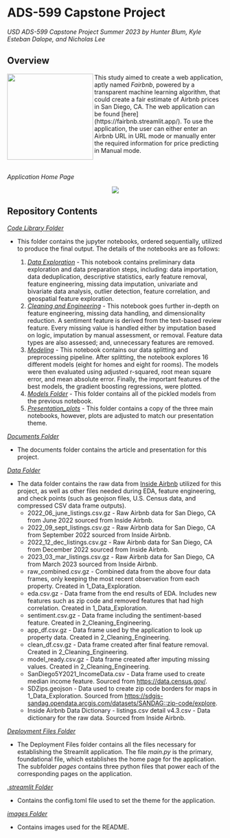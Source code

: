 # ADS-599 Capstone Project
_USD ADS-599 Capstone Project Summer 2023 by Hunter Blum, Kyle Esteban Dalope, and Nicholas Lee_

## Overview
<img src="https://github.com/nlee98/ADS-599_Capstone_Project/blob/main/Images/fairbnb_logo.png" align="left" width="200px"/>
This study aimed to create a web application, aptly named <i>Fairbnb</i>, powered by a transparent machine learning algorithm, that could create a fair estimate of Airbnb prices in San Diego, CA. The web application can be found [here](https://fairbnb.streamlit.app/). To use the application, the user can either enter an Airbnb URL in URL mode or manually enter the required information for price predicting in Manual mode.

<br clear="left"/>
</br>

_Application Home Page_

<p align="center">
  <img src="https://github.com/nlee98/ADS-599_Capstone_Project/blob/main/Images/Fairbnb_Home_Page3.png" />
</p>

## Repository Contents
[_Code Library Folder_](https://github.com/nlee98/ADS-599_Capstone_Project/tree/main/Code%20Library)
- This folder contains the jupyter notebooks, ordered sequentially, utilized to produce the final output. The details of the notebooks are as follows:
  
    1. [_Data Exploration_](https://github.com/nlee98/ADS-599_Capstone_Project/blob/main/Code%20Library/1_Data_Exploration.ipynb)
      - This notebook contains preliminary data exploration and data preparation steps, including: data importation, data deduplication, descriptive statistics, early feature removal, feature engineering, missing data imputation, univariate and bivariate data analysis, outlier detection, feature correlation, and geospatial feature exploration. 
    2. [_Cleaning and Engineering_](https://github.com/nlee98/ADS-599_Capstone_Project/blob/main/Code%20Library/2_Cleaning_Engineering.ipynb)
      - This notebook goes further in-depth on feature engineering, missing data handling, and dimensionality reduction. A sentiment feature is derived from the text-based review feature. Every missing value is handled either by imputation based on logic, imputation by manual assessment, or removal. Feature data types are also assessed; and, unnecessary features are removed.
    3. [_Modeling_](https://github.com/nlee98/ADS-599_Capstone_Project/blob/main/Code%20Library/3_Modeling.ipynb)
      - This notebook contains our data splitting and preprocessing pipeline. After splitting, the notebook explores 16 different models (eight for homes and eight for rooms). The models were then evaluated using adjusted r-squared, root mean square error, and mean absolute error. Finally, the important features of the best models, the gradient boosting regressions, were plotted.
    4. [_Models Folder_](https://github.com/nlee98/ADS-599_Capstone_Project/tree/main/Code%20Library/Models)
      - This folder contains all of the pickled models from the previous notebook.
    5. [_Presentation_plots_](https://github.com/nlee98/ADS-599_Capstone_Project/tree/main/Code%20Library/Presentation_plots)
      - This folder contains a copy of the three main notebooks, however, plots are adjusted to match our presentation theme. 

[_Documents Folder_](https://github.com/nlee98/ADS-599_Capstone_Project/tree/main/Documents)
- The documents folder contains the article and presentation for this project.

[_Data Folder_](https://github.com/nlee98/ADS-599_Capstone_Project/tree/main/Data)
- The data folder contains the raw data from [Inside Airbnb](http://insideairbnb.com/get-the-data/) utilized for this project, as well as other files needed during EDA, feature engineering, and check points (such as geojson files, U.S. Census data, and compressed CSV data frame outputs).
  -  2022_06_june_listings.csv.gz - Raw Airbnb data for San Diego, CA from June 2022 sourced from Inside Airbnb.
  -  2022_09_sept_listings.csv.gz - Raw Airbnb data for San Diego, CA from September 2022 sourced from Inside Airbnb.
  -  2022_12_dec_listings.csv.gz - Raw Airbnb data for San Diego, CA from December 2022 sourced from Inside Airbnb.
  -  2023_03_mar_listings.csv.gz - Raw Airbnb data for San Diego, CA from March 2023 sourced from Inside Airbnb.
  -  raw_combined.csv.gz - Combined data from the above four data frames, only keeping the most recent observation from each property. Created in 1_Data_Exploration.
  -  eda.csv.gz - Data frame from the end results of EDA. Includes new features such as zip code and removed features that had high correlation. Created in 1_Data_Exploration.
  -  sentiment.csv.gz - Data frame including the sentiment-based feature. Created in 2_Cleaning_Engineering.
  -  app_df.csv.gz - Data frame used by the application to look up property data. Created in 2_Cleaning_Engineering.
  -  clean_df.csv.gz - Data frame created after final feature removal. Created in 2_Cleaning_Engineering.
  -  model_ready.csv.gz - Data frame created after imputing missing values. Created in 2_Cleaning_Engineering.
  -  SanDiego5Y2021_IncomeData.csv - Data frame used to create median income feature. Sourced from https://data.census.gov/.
  -  SDZips.geojson - Data used to create zip code borders for maps in 1_Data_Exploration. Sourced from https://sdgis-sandag.opendata.arcgis.com/datasets/SANDAG::zip-code/explore.
  -  Inside Airbnb Data Dictionary - listings.csv detail v4.3.csv - Data dictionary for the raw data. Sourced from Inside Airbnb.


[_Deployment Files Folder_](https://github.com/nlee98/ADS-599_Capstone_Project/tree/main/Deployment_Files)
- The Deployment Files folder contains all the files necessary for establishing the Streamlit application. The file _main.py_ is the primary, foundational file, which establishes the home page for the application. The subfolder _pages_ contains three python files that power each of the corresponding pages on the application.

[_.streamlit Folder_](https://github.com/nlee98/ADS-599_Capstone_Project/tree/main/.streamlit)
- Contains the config.toml file used to set the theme for the application.

[_images Folder_](https://github.com/nlee98/ADS-599_Capstone_Project/tree/main/Images)
- Contains images used for the README.
